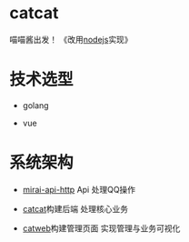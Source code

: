 # catcat
喵喵酱出发！
《改用[nodejs](https://github.com/kokolokksk/catcat-js)实现》
# 技术选型
- golang

- vue

# 系统架构
- [mirai-api-http](https://github.com/project-mirai/mirai-api-http) Api 处理QQ操作

- [catcat](https://github.com/kokolokksk/catcat)构建后端 处理核心业务

- [catweb](https://github.com/kokolokksk/catweb)构建管理页面 实现管理与业务可视化
